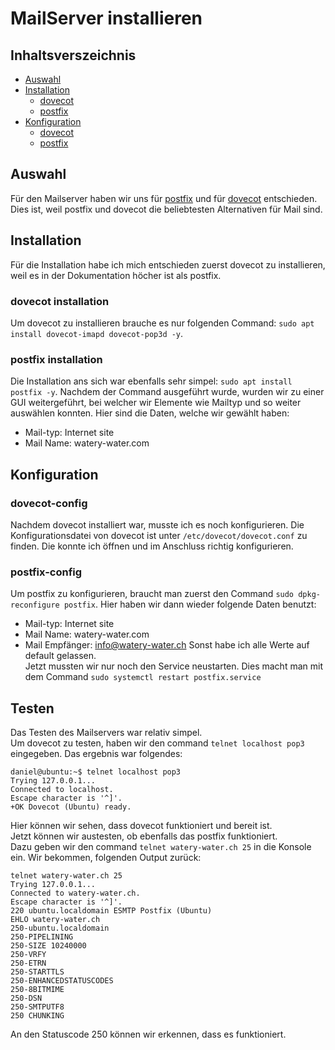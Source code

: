 # MailServer installieren

## Inhaltsverszeichnis
- [Auswahl](#auswahl)
- [Installation](#installation)
    - [dovecot](#dovecot-installation)
    - [postfix](#postfix-installation)
- [Konfiguration](#konfiguration)
    - [dovecot](#dovecot-config)
    - [postfix](#postfix-config)

## Auswahl
Für den Mailserver haben wir uns für [postfix](https://ubuntu.com/server/docs/mail-postfix) und für [dovecot](https://ubuntu.com/server/docs/mail-dovecot) entschieden.
Dies ist, weil postfix und dovecot die beliebtesten Alternativen für Mail sind. 

## Installation 
Für die Installation habe ich mich entschieden zuerst dovecot zu installieren, weil es in der Dokumentation höcher ist als postfix. <br>

### dovecot installation
Um dovecot zu installieren brauche es nur folgenden Command: ```sudo apt install dovecot-imapd dovecot-pop3d -y```. <br>

### postfix installation
Die Installation ans sich war ebenfalls sehr simpel: ```sudo apt install postfix -y```. 
Nachdem der Command ausgeführt wurde, wurden wir zu einer GUI weitergeführt, bei welcher wir Elemente wie Mailtyp und so weiter auswählen konnten.
Hier sind die Daten, welche wir gewählt haben:
- Mail-typ: Internet site
- Mail Name: watery-water.com

## Konfiguration
### dovecot-config
Nachdem dovecot installiert war, musste ich es noch konfigurieren. 
Die Konfigurationsdatei von dovecot ist unter ```/etc/dovecot/dovecot.conf``` zu finden. Die konnte ich öffnen und im Anschluss richtig konfigurieren.
### postfix-config
Um postfix zu konfigurieren, braucht man zuerst den Command ```sudo dpkg-reconfigure postfix```. 
Hier haben wir dann wieder folgende Daten benutzt:
- Mail-typ: Internet site
- Mail Name: watery-water.com
- Mail Empfänger: info@watery-water.ch
Sonst habe ich alle Werte auf default gelassen. <br>
Jetzt mussten wir nur noch den Service neustarten. Dies macht man mit dem Command ```sudo systemctl restart postfix.service```

## Testen
Das Testen des Mailservers war relativ simpel. <br>
Um dovecot zu testen, haben wir den command ```telnet localhost pop3``` eingegeben. Das ergebnis war folgendes:
```
daniel@ubuntu:~$ telnet localhost pop3
Trying 127.0.0.1...
Connected to localhost.
Escape character is '^]'.
+OK Dovecot (Ubuntu) ready.
```
Hier können wir sehen, dass dovecot funktioniert und bereit ist. 
<br>
Jetzt können wir austesten, ob ebenfalls das postfix funktioniert.<br>
Dazu geben wir den command ```telnet watery-water.ch 25``` in die Konsole ein. 
Wir bekommen, folgenden Output zurück:
```
telnet watery-water.ch 25
Trying 127.0.0.1...
Connected to watery-water.ch.
Escape character is '^]'.
220 ubuntu.localdomain ESMTP Postfix (Ubuntu)
EHLO watery-water.ch
250-ubuntu.localdomain
250-PIPELINING
250-SIZE 10240000
250-VRFY
250-ETRN
250-STARTTLS
250-ENHANCEDSTATUSCODES
250-8BITMIME
250-DSN
250-SMTPUTF8
250 CHUNKING
```
An den Statuscode 250 können wir erkennen, dass es funktioniert. 